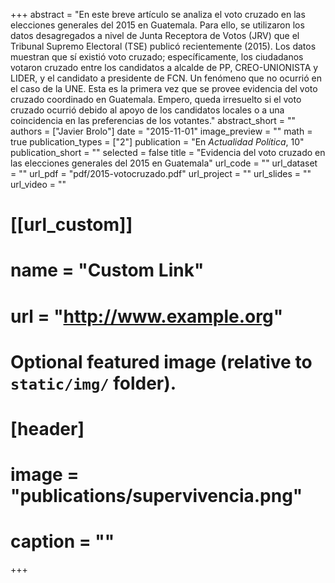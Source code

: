 +++
abstract = "En este breve artículo se analiza el voto cruzado en las elecciones generales del 2015 en Guatemala. Para ello, se utilizaron los datos desagregados a nivel de Junta Receptora de Votos (JRV) que el Tribunal Supremo Electoral (TSE) publicó recientemente (2015). Los datos muestran que sí existió voto cruzado; específicamente, los ciudadanos votaron cruzado entre los candidatos a alcalde de PP, CREO-UNIONISTA y LIDER, y el candidato a presidente de FCN. Un fenómeno que no ocurrió en el caso de la UNE. Esta es la primera vez que se provee evidencia del voto cruzado coordinado en Guatemala. Empero, queda irresuelto si el voto cruzado ocurrió debido al apoyo de los candidatos locales o a una coincidencia en las preferencias de los votantes."
abstract_short = ""
authors = ["Javier Brolo"]
date = "2015-11-01"
image_preview = ""
math = true
publication_types = ["2"]
publication = "En *Actualidad Política*, 10"
publication_short = ""
selected = false
title = "Evidencia del voto cruzado en las elecciones generales del 2015 en Guatemala"
url_code = ""
url_dataset = ""
url_pdf = "pdf/2015-votocruzado.pdf"
url_project = ""
url_slides = ""
url_video = ""

# [[url_custom]]
# name = "Custom Link"
# url = "http://www.example.org"

# Optional featured image (relative to `static/img/` folder).
# [header]
# image = "publications/supervivencia.png"
# caption = ""

+++